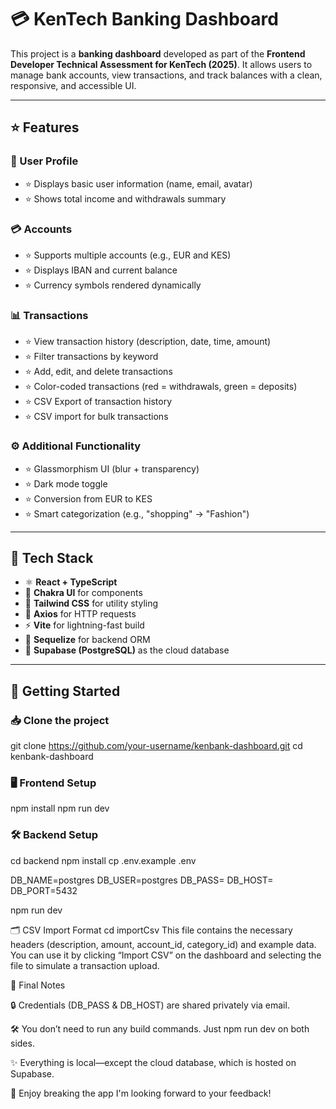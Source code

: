 # 💳 KenTech Banking Dashboard

This project is a **banking dashboard** developed as part of the **Frontend Developer Technical Assessment for KenTech (2025)**. It allows users to manage bank accounts, view transactions, and track balances with a clean, responsive, and accessible UI.

---

## ⭐ Features

### 👤 User Profile
- ⭐ Displays basic user information (name, email, avatar)
- ⭐ Shows total income and withdrawals summary

### 💳 Accounts
- ⭐ Supports multiple accounts (e.g., EUR and KES)
- ⭐ Displays IBAN and current balance
- ⭐ Currency symbols rendered dynamically

### 📊 Transactions
- ⭐ View transaction history (description, date, time, amount)
- ⭐ Filter transactions by keyword
- ⭐ Add, edit, and delete transactions
- ⭐ Color-coded transactions (red = withdrawals, green = deposits)
- ⭐ CSV Export of transaction history
- ⭐ CSV import for bulk transactions


### ⚙️ Additional Functionality
- ⭐ Glassmorphism UI (blur + transparency)
- ⭐ Dark mode toggle
- ⭐ Conversion from EUR to KES
- ⭐ Smart categorization (e.g., "shopping" → "Fashion")

---

## 🧩 Tech Stack

- ⚛️ **React + TypeScript**
- 🎨 **Chakra UI** for components
- 💨 **Tailwind CSS** for utility styling
- 📡 **Axios** for HTTP requests
- ⚡ **Vite** for lightning-fast build
- 🐘 **Sequelize** for backend ORM
- 🧠 **Supabase (PostgreSQL)** as the cloud database

---

## 🚀 Getting Started

### 📥 Clone the project

git clone https://github.com/your-username/kenbank-dashboard.git
cd kenbank-dashboard

### 🖥️ Frontend Setup
npm install
npm run dev

### 🛠️ Backend Setup
cd backend
npm install
cp .env.example .env

DB_NAME=postgres
DB_USER=postgres
DB_PASS=<provided-by-email>
DB_HOST=<provided-by-email>
DB_PORT=5432

npm run dev

🗂 CSV Import Format
cd importCsv
This file contains the necessary headers (description, amount, account_id, category_id) and example data.
You can use it by clicking “Import CSV” on the dashboard and selecting the file to simulate a transaction upload.

📌 Final Notes

🔒 Credentials (DB_PASS & DB_HOST) are shared privately via email.

🛠 You don’t need to run any build commands. Just npm run dev on both sides.

✨ Everything is local—except the cloud database, which is hosted on Supabase.

🎉 Enjoy breaking the app
I'm looking forward to your feedback!